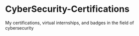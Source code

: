 # CyberSecurity-Certifications
My certifications, virtual internships, and badges in the field of cybersecurity
